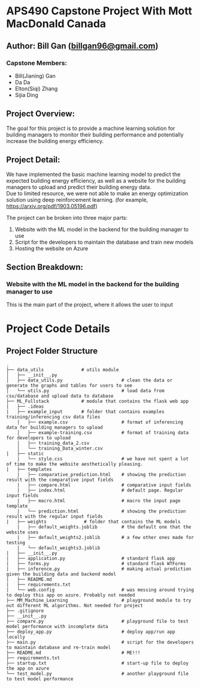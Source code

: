 APS490 Capstone Project With Mott MacDonald Canada
========

Author: Bill Gan (billgan96@gmail.com)
--------
### Capstone Members: 
* Bill(Jianing) Gan
* Da Da 
* Elton(Siqi) Zhang
* Sijia Ding


Project Overview:
--------
The goal for this project is to provide a machine learning solution for building managers to monitor their building performance and 
potentially increase the building energy efficiency.

Project Detail:
--------
We have implemented the basic machine learning model to predict the expected building energy efficiency, as well as a website for the 
building managers to upload and predict their building energy data. <br />
Due to limited resource, we were not able to make an energy optimization 
solution using deep reinforcement learning. (for example, https://arxiv.org/pdf/1903.05196.pdf)

The project can be broken into three major parts:
1. Website with the ML model in the backend for the building manager to use
2. Script for the developers to maintain the database and train new models
3. Hosting the website on Azure

Section Breakdown:
--------

### Website with the ML model in the backend for the building manager to use
This is the main part of the project, where it allows the user to input


Project Code Details
========

Project Folder Structure
--------
    .
    ├── data_utils              # utils module
    │   ├── __init__.py
    │   ├── data_utils.py                      # clean the data or generate the graphs and tables for users to see
    │   └── utils.py                           # load data from csv/database and upload data to database 
    ├── ML_Fullstack            # module that contains the flask web app
    |   ├── .ideas              
    |   ├── example_input       # folder that contains examples training/inferencing csv data files
        │   ├── example.csv                    # format of inferencing data for building managers to upload
        │   ├── example-training.csv           # format of training data for developers to upload
        │   ├── training_data_2.csv       
        │   └── training_Data_winter.csv
    |   ├── static              
        |   └── style.css                      # we have not spent a lot of time to make the website aesthetically pleasing.
    |   ├── templates           
        |   ├── comparative_prediction.html    # showing the prediction result with the comparative input fields
        |   ├── compare.html                   # comparative input fields
        |   ├── index.html                     # default page. Regular input fields
        |   ├── macro.html                     # macro the input page template
        |   └── prediction.html                # showing the prediction result with the regular input fields
    |   ├── weights              # folder that contains the ML models
        |   ├── default_weights.joblib         # the default one that the website uses
        |   ├── default_weights2.joblib        # a few other ones made for testing
        |   └── default_weights3.joblib
    |   ├── __init__.py                                  
    |   ├── application.py                     # standard flask app 
    |   ├── forms.py                           # standard flask WTForms
    |   ├── inference.py                       # making actual prediction given the building data and backend model
    |   ├── README.md
    |   ├── requirements.txt                    
    |   └── web.config                         # was messing around trying to deploy this app on azure. Probably not needed
    ├── MM_Machine_Learning                    # playground module to try out different ML algorithms. Not needed for project
    ├── .gitignore
    ├── __init__.py
    ├── compare.py                             # playground file to test model performance with incomplete data
    ├── deploy_app.py                          # deploy app/run app locally
    ├── main.py                                # script for the developers to maintain database and re-train model
    ├── README.md                              # ME!!!
    ├── requirements.txt                       
    ├── startup.txt                            # start-up file to deploy the app on azure
    └── test_model.py                          # another playground file to test model performance  
